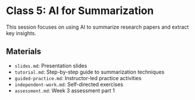 # Class 5: AI for Summarization

This session focuses on using AI to summarize research papers and extract key insights.

## Materials

- `slides.md`: Presentation slides
- `tutorial.md`: Step-by-step guide to summarization techniques
- `guided-practice.md`: Instructor-led practice activities
- `independent-work.md`: Self-directed exercises
- `assessment.md`: Week 3 assessment part 1